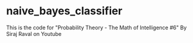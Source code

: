 # naive_bayes_classifier
This is the code for "Probability Theory - The Math of Intelligence #6" By Siraj Raval on Youtube
